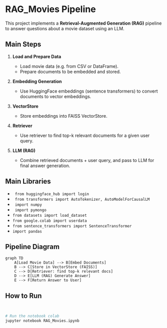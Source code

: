 # RAG_Movies Pipeline

This project implements a **Retrieval-Augmented Generation (RAG)** pipeline to answer questions about a movie dataset using an LLM.

## Main Steps

1. **Load and Prepare Data**
    - Load movie data (e.g. from CSV or DataFrame).
    - Prepare documents to be embedded and stored.

2. **Embedding Generation**
    - Use HuggingFace embeddings (sentence transformers) to convert documents to vector embeddings.

3. **VectorStore**
    - Store embeddings into FAISS VectorStore.

4. **Retriever**
    - Use retriever to find top-k relevant documents for a given user query.

5. **LLM (RAG)**
    - Combine retrieved documents + user query, and pass to LLM for final answer generation.

## Main Libraries

- `
from huggingface_hub import login`
- `
from transformers import AutoTokenizer, AutoModelForCausalLM`
- `
import numpy`
- `
import pymongo`
- `from datasets import load_dataset`
- `from google.colab import userdata`
- `from sentence_transformers import SentenceTransformer`
- `import pandas`


## Pipeline Diagram

```mermaid
graph TD
    A[Load Movie Data] --> B[Embed Documents]
    B --> C[Store in VectorStore (FAISS)]
    C --> D[Retriever: find top-k relevant docs]
    D --> E[LLM (RAG) Generate Answer]
    E --> F[Return Answer to User]
```

## How to Run

```bash


# Run the notebook colab
jupyter notebook RAG_Movies.ipynb
```